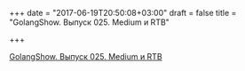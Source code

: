 +++
date = "2017-06-19T20:50:08+03:00"
draft = false
title = "GolangShow. Выпуск 025. Medium и RTB"

+++

<p><a href="http://golangshow.com/episode/2015/10-29-025/">GolangShow. Выпуск 025. Medium и RTB</a></p>